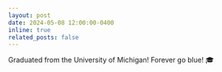 ```yaml
---
layout: post
date: 2024-05-08 12:00:00-0400
inline: true
related_posts: false
---
```


Graduated from the University of Michigan! Forever go blue! :mortar_board: 
